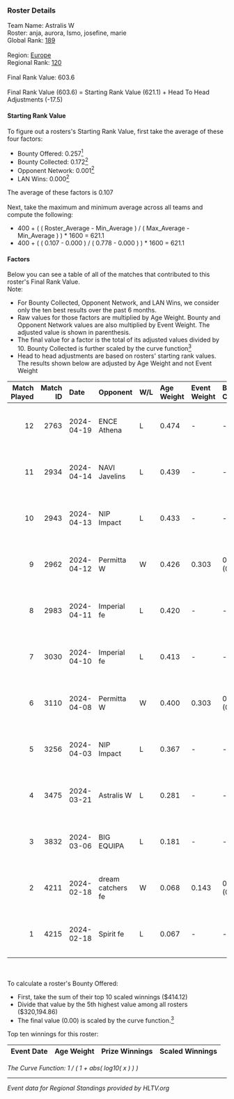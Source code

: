 ### Roster Details<br />
Team Name: Astralis W<br />
Roster: anja, aurora, Ismo, josefine, marie<br />
Global Rank: [189](../standings_global.md)<br />
<br />
Region: [Europe]( ../standings_europe.md)<br />
Regional Rank: [120]( ../standings_europe.md)<br />
<br />
Final Rank Value:  603.6<br />
<br />
Final Rank Value (603.6) = Starting Rank Value (621.1) + Head To Head Adjustments (-17.5)<br />

#### Starting Rank Value<br />
To figure out a rosters's Starting Rank Value, first take the average of these four factors:<br />
- Bounty Offered: 0.257[<sup>1</sup>](#table2)
- Bounty Collected: 0.172[<sup>2</sup>](#table1)
- Opponent Network: 0.001[<sup>2</sup>](#table1)
- LAN Wins: 0.000[<sup>2</sup>](#table1)

The average of these factors is 0.107<br />
<br />
Next, take the maximum and minimum average across all teams and compute the following:<br />
- 400 + ( ( Roster_Average - Min_Average ) / ( Max_Average - Min_Average ) ) * 1600 = 621.1
- 400 + ( ( 0.107 - 0.000 ) / ( 0.778 - 0.000 ) ) * 1600 = 621.1


#### Factors<br />
Below you can see a table of all of the matches that contributed to this roster's Final Rank Value.<br />
Note:<br />

- For Bounty Collected, Opponent Network, and LAN Wins, we consider only the ten best results over the past 6 months.
- Raw values for those factors are multiplied by Age Weight. Bounty and Opponent Network values are also multiplied by Event Weight. The adjusted value is shown in parenthesis.
- The final value for a factor is the total of its adjusted values divided by 10. Bounty Collected is further scaled by the curve function[<sup>3</sup>](#curveFunction)
- Head to head adjustments are based on rosters' starting rank values. The results shown below are adjusted by Age Weight and not Event Weight
<span id="table1"></span><br />


| Match Played | Match ID | Date       | Opponent          | W/L | Age Weight | Event Weight | Bounty Collected | Opponent Network | LAN Wins  | H2H Adj. | Roster                              |
| -: | -: | :- | :- | :- | :- | :- | :- | :- | :- | -: | :- |
|           12 |     2763 | 2024-04-19 | ENCE Athena       | L   | 0.474      | -            | -                | -                | -         |    -6.99 | anja, aurora, Ismo, josefine, marie |
|           11 |     2934 | 2024-04-14 | NAVI Javelins     | L   | 0.439      | -            | -                | -                | -         |    -3.32 | anja, aurora, Ismo, josefine, marie |
|           10 |     2943 | 2024-04-13 | NIP Impact        | L   | 0.433      | -            | -                | -                | -         |    -4.58 | anja, aurora, Ismo, josefine, marie |
|            9 |     2962 | 2024-04-12 | Permitta W        | W   | 0.426      | 0.303        | 0.000 (0.000)    | 0.016 (0.002)    | 0 (0.000) |     4.67 | anja, aurora, Ismo, josefine, marie |
|            8 |     2983 | 2024-04-11 | Imperial fe       | L   | 0.420      | -            | -                | -                | -         |    -1.08 | anja, aurora, Ismo, josefine, marie |
|            7 |     3030 | 2024-04-10 | Imperial fe       | L   | 0.413      | -            | -                | -                | -         |    -1.07 | anja, aurora, Ismo, josefine, marie |
|            6 |     3110 | 2024-04-08 | Permitta W        | W   | 0.400      | 0.303        | 0.000 (0.000)    | 0.016 (0.002)    | 0 (0.000) |     4.34 | anja, aurora, Ismo, josefine, marie |
|            5 |     3256 | 2024-04-03 | NIP Impact        | L   | 0.367      | -            | -                | -                | -         |    -4.19 | anja, aurora, Ismo, josefine, marie |
|            4 |     3475 | 2024-03-21 | Astralis W        | L   | 0.281      | -            | -                | -                | -         |    -3.95 | anja, aurora, Ismo, josefine, marie |
|            3 |     3832 | 2024-03-06 | BIG EQUIPA        | L   | 0.181      | -            | -                | -                | -         |    -1.71 | anja, aurora, Ismo, josefine, marie |
|            2 |     4211 | 2024-02-18 | dream catchers fe | W   | 0.068      | 0.143        | 0.016 (0.000)    | 0.167 (0.002)    | 0 (0.000) |     1.35 | anja, aurora, Ismo, josefine, marie |
|            1 |     4215 | 2024-02-18 | Spirit fe         | L   | 0.067      | -            | -                | -                | -         |    -0.92 | anja, aurora, Ismo, josefine, marie |

<br />
<span id="table2"></span><br />
To calculate a roster's Bounty Offered:<br />

- First, take the sum of their top 10 scaled winnings ($414.12)
- Divide that value by the 5th highest value among all rosters ($320,194.86)
- The final value (0.00) is scaled by the curve function.[<sup>3</sup>](#curveFunction)

Top ten winnings for this roster:<br />

| Event Date | Age Weight | Prize Winnings | Scaled Winnings |
| :- | -: | :- | :- |


<span id="curveFunction"></span>_The Curve Function: 1 / ( 1 + abs( log10( x ) ) )_<br />

---
_Event data for Regional Standings provided by HLTV.org_<br />
